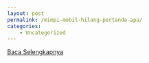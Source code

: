 ```yaml
---
layout: post
permalink: /mimpi-mobil-hilang-pertanda-apa/
categories:
    - Uncategorized
---
```


[Baca Selengkapnya](/02)